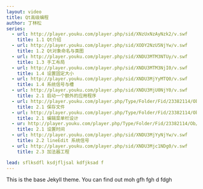 ```yaml
---
layout: video
title: Qt高级编程
author: 丁林松
series:
  - url: http://player.youku.com/player.php/sid/XNzUxNzAyNzk2/v.swf
    title: 1.1 Qt介绍
  - url: http://player.youku.com/player.php/sid/XODY2NzU5NjYw/v.swf
    title: 1.2 Qt对象命名与类图
  - url: http://player.youku.com/player.php/sid/XNDU3MTM3NTUy/v.swf
    title: 1.3 手工布局
  - url: http://player.youku.com/player.php/sid/XNDU3MTM3NjI0/v.swf
    title: 1.4 设置固定大小
  - url: http://player.youku.com/player.php/sid/XNDU3MjYyMTQ0/v.swf
    title: 1.4 系统信号与槽
  - url: http://player.youku.com/player.php/sid/XNDU3MjU0NjY0/v.swf
    title: 2.1 启动一个额外的应用程序
  - url: http://player.youku.com/player.php/Type/Folder/Fid/23382114/Ob/1/sid/XNDU3MjY3MDA4/v.swf 
    title: 2.1 保存文件
  - url: http://player.youku.com/player.php/Type/Folder/Fid/23382114/Ob/1/sid/XNDU3Mjc0Mzgw/v.swf
    title: 2.1 编辑菜单栏设计
  - ur: http://player.youku.com/player.php/Type/Folder/Fid/23382114/Ob/1/sid/XNDYwNjkzNDQ4/v.swf
    title: 2.1 设置时间
  - url: http://player.youku.com/player.php/sid/XNDU3MjYyNjYw/v.swf 
    title: 2.2 lineEdit 系统信号
  - url: http://player.youku.com/player.php/sid/XNDU3Mjc1NDg0/v.swf
    title: 2.3 加法器工程

lead: sflksdfl ksdjfljsal kdfjksad f
---
```


This is the base Jekyll theme. You can find out moh  gfh fgh d fdgh 
